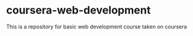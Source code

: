 # coursera-web-development
This is a repository for basic web development course taken on coursera 
